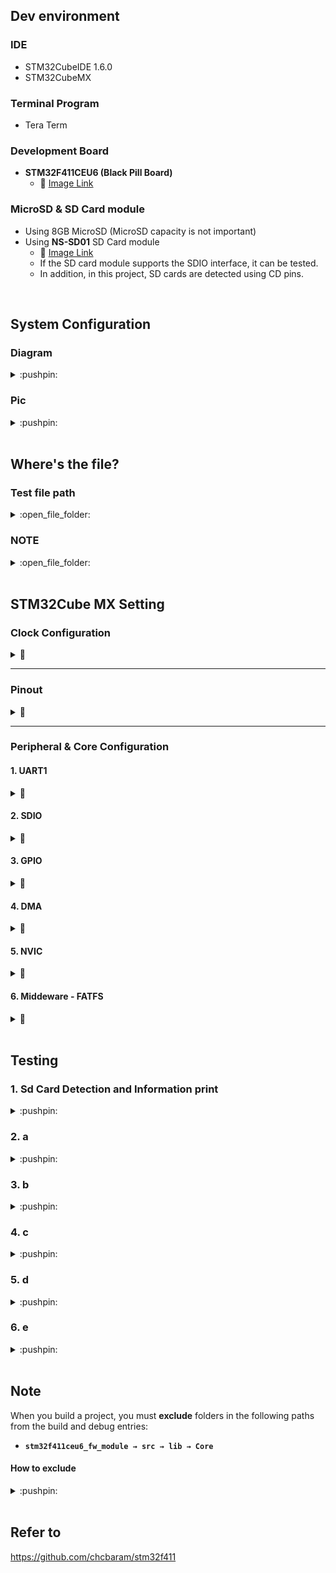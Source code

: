 ## Dev environment<br>
### IDE
* STM32CubeIDE 1.6.0 <br>
* STM32CubeMX <br>

### Terminal Program
* Tera Term <br>

### Development Board
* **STM32F411CEU6 (Black Pill Board)** <br>
  + :pushpin: [Image Link](https://www.google.com/search?q=STM32F411CEU6+Black+Pill&source=lnms&tbm=isch&sa=X&ved=2ahUKEwjZgOijwuj2AhWEe94KHVSECOsQ_AUoAXoECAIQAw&biw=1366&bih=695&dpr=1)<br>
  
### MicroSD & SD Card module 
* Using 8GB MicroSD   (MicroSD capacity is not important)
* Using **NS-SD01** SD Card module 
  + :pushpin: [Image Link](https://nulsom.com/portfolio/ns-sd01_kr/)<br>
  + If the SD card module supports the SDIO interface, it can be tested.
  + In addition, in this project, SD cards are detected using CD pins.
  
<br>


## System Configuration<br>
### Diagram
<details>
  <summary>:pushpin:</summary><br>
<div markdown="1">
 <br>
<img src="https://user-images.githubusercontent.com/70312248/160398187-fc8c693d-bd9a-480a-bfae-05104bdede01.png" width="1000" height="400"/> 
<br><br>
</div>		
</details>

### Pic
<details>
  <summary>:pushpin:</summary><br>
<div markdown="1">
 <br>
  <p align="center">
<img src="https://user-images.githubusercontent.com/70312248/160399052-0920d21e-822b-4273-8fd8-c85caca2ac08.png" width="400" height="300"/> 
</p>
<br><br>
</div>		
</details>



<br>


## Where's the file?<br>
### Test file path
<details>
  <summary>:open_file_folder:</summary><br>
  apSDCardTest 함수에서 제공하는 테스트 외에 다양한 테스트를 원할 경우 <strong> NOTE </strong>를 참고하세요. <br><br>
  <b> stm32f411ceu6_fw_module → src → ap → ap.c →void apSDCardTest(void){...} </b> <br>
<div markdown="1">
 <br>
<img src="https://user-images.githubusercontent.com/70312248/160386463-f11051c5-ace4-4a29-b451-8554b4d86eb2.png" width="350" height="350"/> 
<br><br>
</div>		
</details>

### NOTE  
<details>
<summary>:open_file_folder:</summary><br>
   STM32에서 제공하는 FatFS 라이브러리의 API를 이용하면 SD Card 내에 FAT32 파일 시스템 구조 기반의 File 제어 (생성/W/R/삭제/이동/변경 등..)가 아주 쉽게 가능해집니다.
   이를 참조하여 추가적인 테스트를 하시는 것을 추천합니다. <br><br>
  <b> stm32f411ceu6_fw_module → src → lib → FatFs → src → ff.h / ff.c </b> <br>
<div markdown="1">
<br>
<img src="https://user-images.githubusercontent.com/70312248/160384410-b2ef6da0-30ea-4cfe-b636-e7e3a2bff3ac.png" width="900" height="850"/> 
</div>		
</details>


<br>


## STM32Cube MX Setting<br>
### Clock Configuration
<details>
<summary>📌</summary><br> 
<div markdown="1">
<img src="https://user-images.githubusercontent.com/70312248/160401801-273d9fa9-4093-44ee-af39-6bb46ed37f52.png" width="1180" height="900"/> <br>
<br><br>
</div>
</details>


<hr/>

### Pinout<br>
<details>
<summary>📌</summary><br>  
<div markdown="1">
  <p align="center">
<img src="https://user-images.githubusercontent.com/70312248/160402063-85014d81-f34e-427f-bc57-0566f15d0777.png" width="800" height="700"/> <br>
  </p>
<br><br>
</div>
</details>

<hr/>

### Peripheral & Core Configuration<br>
#### 1. UART1

<details>
<summary>📌</summary><br>
• You can change parameter settings in uart.c <br><br>
<div markdown="1">
<img src="https://user-images.githubusercontent.com/70312248/160402633-56a78521-7b07-4a0c-9a59-8e083e8607a3.png" width="1000" height="800"/>
<br><br>
</div>
</details>


#### 2. SDIO

<details>
<summary>📌</summary><br>
<div markdown="1">
<img src="https://user-images.githubusercontent.com/70312248/160402880-97229693-11d0-4f35-9959-96125fa9746c.png" width="1000" height="800"/>
<br><br>
</div>
</details>


#### 3. GPIO
<details>
<summary>📌</summary><br> 
• SD Card Protocol에서 SDIO로 interface할 때 CD Pin은 필요없습니다. 이는  단지 SD Card 모듈에서 지원해주는 Pin입니다. SD 카드가 꽂히면(Detected), CD Pin은 <b>High → Low</b>로 동작합니다.  <br><br>
<div markdown="1">
<img src="https://user-images.githubusercontent.com/70312248/160403251-0f112dcd-e8fe-4e8b-8304-f30705099461.png" width="1000" height="800"/> 
<br><br>
</div>
</details>



#### 4. DMA
<details>
<summary>📌</summary><br>  
<div markdown="1">
  • <b> USART1 DMA Request Setting </b> <br>
   &nbsp;&nbsp;&nbsp;&nbsp;&nbsp;-&nbsp;[USART1_RX]&nbsp;:&nbsp;&nbsp;Mode → <b>Circular</b> <br>
   &nbsp;&nbsp;&nbsp;&nbsp;&nbsp;-&nbsp;[USART1_TX]&nbsp;:&nbsp;&nbsp;Mode → <b>Normal</b> (All Default) <br>
  <br>
  • <b> SDIO DMA Request Setting </b> <br>
   &nbsp;&nbsp;&nbsp;&nbsp;&nbsp;-&nbsp;[SDIO_RX]&nbsp;:&nbsp;&nbsp;All Default <br>
   &nbsp;&nbsp;&nbsp;&nbsp;&nbsp;-&nbsp;[SDIO_TX]&nbsp;:&nbsp;&nbsp;All Default <br>
  <br><br>
<img src="https://user-images.githubusercontent.com/70312248/160404638-6a264645-1f7f-4b07-a70e-f29ed1226ae5.png" width="1000" height="800"/> 
<br><br>
</div>
</details>


#### 5. NVIC
<details>
<summary>📌</summary><br>  
<div markdown="1">
<img src="https://user-images.githubusercontent.com/70312248/160405151-1796c670-cc28-450e-8a2d-f00c9401ad32.png" width="1000" height="800"/> 
<br><br>
</div>
</details>


#### 6. Middeware - FATFS
<details>
<summary>📌</summary><br>  
<div markdown="1">
• 직접 FATFS 파일 시스템을 포팅하였습니다. 
</div>
</details>



<br>


##  Testing<br>
### 1.  Sd Card Detection and Information print
<details>
  <summary>:pushpin:</summary><br>
<div markdown="1">
 <br>
<img src="https://user-images.githubusercontent.com/70312248/160411780-dad0e296-969f-4faf-9593-89a0cc842baf.png" width="1300" height="750"/> 
<br><br>
</div>		
</details>

### 2.  a
<details>
  <summary>:pushpin:</summary><br>
<div markdown="1">
 <br>
<img src="https://user-images.githubusercontent.com/70312248/160412185-48078a05-6e51-40d0-a333-8cb10c92b53b.png" width="1300" height="750"/> 
<br><br>
</div>		
</details>



### 3.  b
<details>
  <summary>:pushpin:</summary><br>
<div markdown="1">
 <br>
• SD Card root directory current state <br><br>
<img src="https://user-images.githubusercontent.com/70312248/160413609-552fc1e4-586c-4115-8094-360147da70dd.png" width="700" height="400"/> 
<br>

<p align="center">
<img src="https://user-images.githubusercontent.com/70312248/160412539-3544aea2-b594-4892-a461-e4534497d9ab.png" width="1300" height="750"/> 
</p> <br>

  
  
<br>
</div>		
</details>

### 4.  c
<details>
  <summary>:pushpin:</summary><br>
<div markdown="1">
 <br>
  • SD Card root directory current state <br><br>
<img src="https://user-images.githubusercontent.com/70312248/160413609-552fc1e4-586c-4115-8094-360147da70dd.png" width="700" height="400"/> 
<br>
<img src="https://user-images.githubusercontent.com/70312248/160414219-39524921-67cf-4559-aa5b-10948806d4de.png" width="1300" height="750"/> 
<br><br>
</div>		
</details>

### 5.  d
<details>
  <summary>:pushpin:</summary><br>
<div markdown="1">
 <br>
<img src="https://user-images.githubusercontent.com/70312248/160414412-e0edba11-a419-4eab-bb59-d74ffe97b947.png" width="1300" height="750"/> 
<br><br>
• SD Card root directory current state <br><br>
<img src="https://user-images.githubusercontent.com/70312248/160414642-9778f312-0019-4ae9-9218-e4f04f17b14b.png" width="700" height="400"/> 
<br><br><br>
• Test C again <br><br> 
<img src="https://user-images.githubusercontent.com/70312248/160415153-dafdf85c-7637-4dae-83f8-6183740c6a74.png" width="1300" height="750"/> 
<br><br><br>
• HelloWorld.csv <br><br> 
<img src="https://user-images.githubusercontent.com/70312248/160416575-ddac45d0-9ae2-4357-acd9-82d23a1bc152.png" width="1000" height="550"/> 
  <br><br> 
</div>		
</details>

### 6.  e
<details>
  <summary>:pushpin:</summary><br>
<div markdown="1">
 <br>
<img src="https://user-images.githubusercontent.com/70312248/160416935-69f1774c-1fb3-42cb-ad90-c6c8f2f2a6fc.png" width="1300" height="750"/> 
<br><br>
• SD Card root directory current state <br><br>
<img src="https://user-images.githubusercontent.com/70312248/160417171-35900daf-f0c3-4ccd-b318-c20585d47bc8.png" width="700" height="400"/> 
<br><br>
</div>		
</details>


<br>

## Note <br>
When you build a project, you must **exclude** folders in the following paths from the build and debug entries: <br>

* **`stm32f411ceu6_fw_module → src → lib → Core`**

#### **How to exclude**
<details>
  <summary>:pushpin:</summary><br>
<div markdown="1">
  • Click <b>Core</b> folder and proceed with the following steps.   <br><br>
  <img src="https://user-images.githubusercontent.com/70312248/166666504-b65bb2b8-3d73-4d9b-8022-54a35c26f02e.png" width="440" height="550"/> 
 　　　
<img src="https://user-images.githubusercontent.com/70312248/166665088-0c16c066-1b22-406a-b485-4e3af1d21884.png" width="310" height="450"/> 
<br><br><br>
  
• The results are as follows. <br><br>
<img src="https://user-images.githubusercontent.com/70312248/166665097-75e0de2d-5408-4d7c-8544-dc5f011807af.png" width="100" height="35"/> 
<br><br><br>
  
</div>		
</details>

<br>


## Refer to<br>
https://github.com/chcbaram/stm32f411


